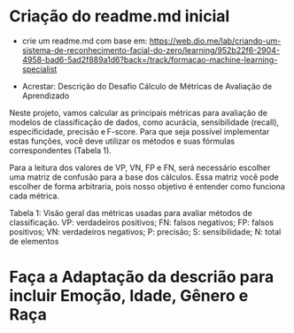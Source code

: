 # Criação do readme.md inicial

- crie um readme.md com base em: https://web.dio.me/lab/criando-um-sistema-de-reconhecimento-facial-do-zero/learning/952b22f6-2904-4958-bad6-5ad2f889a1d6?back=/track/formacao-machine-learning-specialist


- Acrestar: Descrição do Desafio
Cálculo de Métricas de Avaliação de Aprendizado 

Neste projeto, vamos calcular as principais métricas para avaliação de modelos de classificação de dados, como acurácia, sensibilidade (recall), especificidade, precisão e F-score. Para que seja possível implementar estas funções, você deve utilizar os métodos e suas fórmulas correspondentes (Tabela 1). 

Para a leitura dos valores de VP, VN, FP e FN, será necessário escolher uma matriz de confusão para a base dos cálculos. Essa matriz você pode escolher de forma arbitraria, pois nosso objetivo é entender como funciona cada métrica.  

 

Tabela 1: Visão geral das métricas usadas para avaliar métodos de classificação. VP: verdadeiros positivos; FN: falsos negativos; FP: falsos positivos; VN: verdadeiros negativos; P: precisão; S: sensibilidade; N: total de elementos

# Faça a Adaptação da descrião para incluir Emoção, Idade, Gênero e Raça